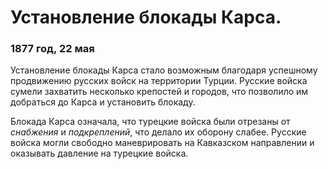 # Установление блокады Карса.
### 1877 год, 22 мая
 
Установление блокады Карса стало возможным благодаря успешному продвижению русских войск на территории Турции. Русские войска сумели захватить несколько крепостей и городов, что позволило им добраться до Карса и установить блокаду.

Блокада Карса означала, что турецкие войска были отрезаны от *снабжения* и *подкреплений*, что делало их оборону слабее. Русские войска могли свободно маневрировать на Кавказском направлении и оказывать давление на турецкие войска.